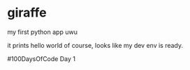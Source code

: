 # giraffe
my first python app uwu

it prints hello world of course,
looks like my dev env is ready.

#100DaysOfCode Day 1
